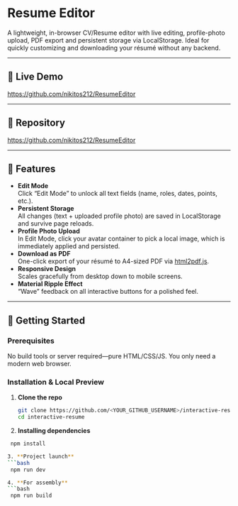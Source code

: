 # Resume Editor

A lightweight, in-browser CV/Resume editor with live editing, profile-photo upload, PDF export and persistent storage via LocalStorage. Ideal for quickly customizing and downloading your résumé without any backend.

---

## 🚀 Live Demo

https://github.com/nikitos212/ResumeEditor

---

## 📂 Repository

https://github.com/nikitos212/ResumeEditor

---

## 🔧 Features

- **Edit Mode**  
  Click “Edit Mode” to unlock all text fields (name, roles, dates, points, etc.).  
- **Persistent Storage**  
  All changes (text + uploaded profile photo) are saved in LocalStorage and survive page reloads.  
- **Profile Photo Upload**  
  In Edit Mode, click your avatar container to pick a local image, which is immediately applied and persisted.  
- **Download as PDF**  
  One-click export of your résumé to A4-sized PDF via [html2pdf.js](https://github.com/eKoopmans/html2pdf).  
- **Responsive Design**  
  Scales gracefully from desktop down to mobile screens.  
- **Material Ripple Effect**  
  “Wave” feedback on all interactive buttons for a polished feel.  

---

## 📝 Getting Started

### Prerequisites

No build tools or server required—pure HTML/CSS/JS. You only need a modern web browser.

### Installation & Local Preview

1. **Clone the repo**  
   ```bash
   git clone https://github.com/<YOUR_GITHUB_USERNAME>/interactive-resume.git
   cd interactive-resume

2. **Installing dependencies**
  ```bash
   npm install

3. **Project launch**
  ```bash
   npm run dev

4. **For assembly**
  ```bash
   npm run build